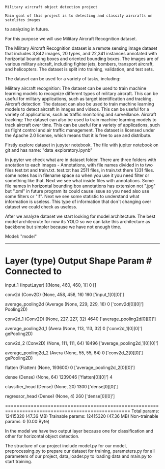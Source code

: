     Military aircraft object detection project

    Main goal of this project is to detecting and classify aircrafts on satelites images
to analyzing in future.

For this purpose we will use Military Aircraft Recognition dataset.

The Military Aircraft Recognition dataset is a remote sensing image dataset that includes 3,842 images, 20 types, and 22,341 instances annotated with horizontal bounding boxes and oriented bounding boxes. The images are of various military aircraft, including fighter jets, bombers, transport aircraft, and helicopters. The dataset is split into training, validation, and test sets.

The dataset can be used for a variety of tasks, including:

Military aircraft recognition: The dataset can be used to train machine learning models to recognize different types of military aircraft. This can be useful for military applications, such as target identification and tracking.
Aircraft detection: The dataset can also be used to train machine learning models to detect aircraft in images and videos. This can be useful for a variety of applications, such as traffic monitoring and surveillance.
Aircraft tracking: The dataset can also be used to train machine learning models to track aircraft over time. This can be useful for a variety of applications, such as flight control and air traffic management.
The dataset is licensed under the Apache 2.0 license, which means that it is free to use and distribute.

Firstly explore dataset in jupyter notebook. The file with jupiter notebook on git and has name: "data_exploratory.ipynb"

In jupyter we check what are in dataset folder. There are three folders with anotation to each images - Annotations, with
file names divided in to two files test.txt and train.txt. test.txt has 2511 files, in train.txt there 1331 files.
some notes has in filename space so when you use it you need filter or something like that.
Next we see what inside files with annotations. Some file names in horizontal bounding box annotations has extension not ".jpg" but ".xml" in future program its could cause issue so you need also use some filters or "if".
Next we see some statistic to understand what information is useless. This type of information that don`t changing over dataset we could check as useless.

After we analyze dataset we start looking for model architecture. The best model architecrute for now its YOLO so we can take this architecture as backbone but simpler because we have not enough time.

Model: "model"
__________________________________________________________________________________________________
 Layer (type)                Output Shape                 Param #   Connected to
==================================================================================================
 input_1 (InputLayer)        [(None, 460, 460, 1)]        0         []

 conv2d (Conv2D)             (None, 458, 458, 16)         160       ['input_1[0][0]']

 average_pooling2d (Average  (None, 229, 229, 16)         0         ['conv2d[0][0]']
 Pooling2D)

 conv2d_1 (Conv2D)           (None, 227, 227, 32)         4640      ['average_pooling2d[0][0]']

 average_pooling2d_1 (Avera  (None, 113, 113, 32)         0         ['conv2d_1[0][0]']
 gePooling2D)

 conv2d_2 (Conv2D)           (None, 111, 111, 64)         18496     ['average_pooling2d_1[0][0]']

 average_pooling2d_2 (Avera  (None, 55, 55, 64)           0         ['conv2d_2[0][0]']
 gePooling2D)

 flatten (Flatten)           (None, 193600)               0         ['average_pooling2d_2[0][0]']

 dense (Dense)               (None, 64)                   1239046   ['flatten[0][0]']
                                                          4

 classifier_head (Dense)     (None, 20)                   1300      ['dense[0][0]']

 regressor_head (Dense)      (None, 4)                    260       ['dense[0][0]']

==================================================================================================
Total params: 12415320 (47.36 MB)
Trainable params: 12415320 (47.36 MB)
Non-trainable params: 0 (0.00 Byte)


In the model we have two output layer because one for classification and other for horizontal object detection.


The structure of our project include model.py for our model, preprocessing.py to prepare our dataset for training, parameters.py for all parameters of our project, data_loader.py to loading data and main.py to start training.
